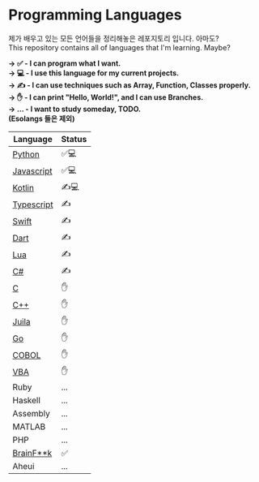 # Programming Languages
제가 배우고 있는 모든 언어들을 정리해놓은 레포지토리 입니다. 아마도?<br>
This repository contains all of languages that I'm learning. Maybe?

**→ ✅ - I can program what I want. <br>
→ 💻 - I use this language for my current projects. <br>
→ ✍️ - I can use techniques such as Array, Function, Classes properly. <br>
→ ✋ - I can print "Hello, World!", and I can use Branches. <br>
→ ... - I want to study someday, TODO. <br>
(Esolangs 들은 제외)**

|Language|Status|
|------|---|
|[Python](/Python)|✅💻|
|[Javascript](/Javascript)|✅💻|
|[Kotlin](/Kotlin)|✍️💻|
|[Typescript](/Typescript)|✍️|
|[Swift](/Swift)|✍️|
|[Dart](/Dart)|✍️|
|[Lua](/Lua)|✍️|
|[C#](/C#)|✍️|
|[C](/C)|✋|
|[C++](/C++)|✋|
|[Juila](/Juila)|✋|
|[Go](/Go)|✋|
|[COBOL](/COBOL)|✋|
|[VBA](https://github.com/pl-Steve28-lq/VBA-PPT)|✋|
|Ruby|...|
|Haskell|...|
|Assembly|...|
|MATLAB|...|
|PHP|...|
|[BrainF\*\*k](/BrainFuck)|✅|
|Aheui|...|
